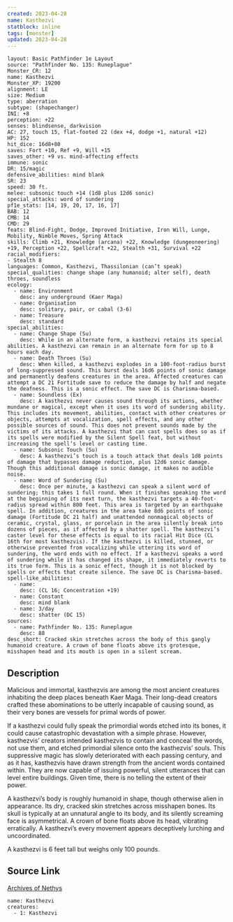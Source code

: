 ```yaml
---
created: 2023-04-28
name: Kasthezvi
statblock: inline
tags: [monster]
updated: 2023-04-28
---
```

```statblock
layout: Basic Pathfinder 1e Layout
source: "Pathfinder No. 135: Runeplague"
Monster_CR: 12
name: Kasthezvi
Monster_XP: 19200
alignment: LE
size: Medium
type: aberration
subtype: (shapechanger)
INI: +8
perception: +22
senses: blindsense, darkvision
AC: 27, touch 15, flat-footed 22 (dex +4, dodge +1, natural +12)
HP: 152
hit_dice: 16d8+80
saves: Fort +10, Ref +9, Will +15
saves_other: +9 vs. mind-affecting effects
immune: sonic
DR: 15/magic
defensive_abilities: mind blank
SR: 23
speed: 30 ft.
melee: subsonic touch +14 (1d8 plus 12d6 sonic)
special_attacks: word of sundering
pf1e_stats: [14, 19, 20, 17, 16, 17]
BAB: 12
CMB: 14
CMD: 29
feats: Blind-Fight, Dodge, Improved Initiative, Iron Will, Lunge, Mobility, Nimble Moves, Spring Attack
skills: Climb +21, Knowledge (arcana) +22, Knowledge (dungeoneering) +19, Perception +22, Spellcraft +22, Stealth +31, Survival +22
racial_modifiers:
- Stealth 8
languages: Common, Kasthezvi, Thassilonian (can’t speak)
special_qualities: change shape (any humanoid; alter self), death throes, soundless
ecology:
  - name: Environment
    desc: any underground (Kaer Maga)
  - name: Organisation
    desc: solitary, pair, or cabal (3-6)
  - name: Treasure
    desc: standard
special_abilities:
  - name: Change Shape (Su)
    desc: While in an alternate form, a kasthezvi retains its special abilities. A kasthezvi can remain in an alternate form for up to 8 hours each day.
  - name: Death Throes (Su)
    desc: When killed, a kasthezvi explodes in a 100-foot-radius burst of long-suppressed sound. This burst deals 16d6 points of sonic damage and permanently deafens creatures in the area. Affected creatures can attempt a DC 21 Fortitude save to reduce the damage by half and negate the deafness. This is a sonic effect. The save DC is Charisma-based.
  - name: Soundless (Ex)
    desc: A kasthezvi never causes sound through its actions, whether mundane or magical, except when it uses its word of sundering ability. This includes its movement, abilities, contact with other creatures or objects, attempts at vocalization, spell effects, and any other possible sources of sound. This does not prevent sounds made by the victims of its attacks. A kasthezvi that can cast spells does so as if its spells were modified by the Silent Spell feat, but without increasing the spell’s level or casting time.
  - name: Subsonic Touch (Su)
    desc: A kasthezvi’s touch is a touch attack that deals 1d8 points of damage that bypasses damage reduction, plus 12d6 sonic damage. Though this additional damage is sonic damage, it makes no audible noise.
  - name: Word of Sundering (Su)
    desc: Once per minute, a kasthezvi can speak a silent word of sundering; this takes 1 full round. When it finishes speaking the word at the beginning of its next turn, the kasthezvi targets a 40-foot-radius spread within 800 feet. This area is targeted by an earthquake spell. In addition, creatures in the area take 8d6 points of sonic damage (Fortitude DC 21 half) and unattended nonmagical objects of ceramic, crystal, glass, or porcelain in the area silently break into dozens of pieces, as if affected by a shatter spell. The kasthezvi’s caster level for these effects is equal to its racial Hit Dice (CL 16th for most kasthezvis). If the kasthezvi is killed, stunned, or otherwise prevented from vocalizing while uttering its word of sundering, the word ends with no effect. If a kasthezvi speaks a word of sundering while it has changed its shape, it immediately reverts to its true form. This is a sonic effect, though it is not blocked by spells or effects that create silence. The save DC is Charisma-based.
spell-like_abilities:
  - name:
    desc: (CL 16; Concentration +19)
  - name: Constant
    desc: mind blank
  - name: 3/day
    desc: shatter (DC 15)
sources:
  - name: Pathfinder No. 135: Runeplague
    desc: 88
desc_short: Cracked skin stretches across the body of this gangly humanoid creature. A crown of bone floats above its grotesque, misshapen head and its mouth is open in a silent scream.
```
## Description
Malicious and immortal, kasthezvis are among the most ancient creatures inhabiting the deep places beneath Kaer Maga. Their long-dead creators crafted these abominations to be utterly incapable of causing sound, as their very bones are vessels for primal words of power.

 If a kasthezvi could fully speak the primordial words etched into its bones, it could cause catastrophic devastation with a simple phrase. However, kasthezvis’ creators intended kasthezvis to contain and conceal the words, not use them, and etched primordial silence onto the kasthezvis’ souls. This suppressive magic has slowly deteriorated with each passing century, and as it has, kasthezvis have drawn strength from the ancient words contained within. They are now capable of issuing powerful, silent utterances that can level entire buildings. Given time, there is no telling the extent of their power.

 A kasthezvi’s body is roughly humanoid in shape, though otherwise alien in appearance. Its dry, cracked skin stretches across misshapen bones. Its skull is typically at an unnatural angle to its body, and its silently screaming face is asymmetrical. A crown of bone floats above its head, vibrating erratically. A kasthezvi’s every movement appears deceptively lurching and uncoordinated.

 A kasthezvi is 6 feet tall but weighs only 100 pounds.
## Source Link
[Archives of Nethys](https://aonprd.com/MonsterDisplay.aspx?ItemName=Kasthezvi)
```encounter-table
name: Kasthezvi
creatures:
  - 1: Kasthezvi
```
